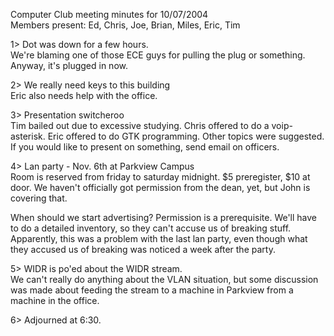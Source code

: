 Computer Club meeting minutes for 10/07/2004<br>
Members present: Ed, Chris, Joe, Brian, Miles, Eric, Tim<p>

1> Dot was down for a few hours.  <br>
We're blaming one of those ECE guys for pulling the plug or something.  Anyway,
it's plugged in now.<p>

2> We really need keys to this building<br>
Eric also needs help with the office.<p>

3> Presentation switcheroo<br>
Tim bailed out due to excessive studying.
Chris offered to do a voip-asterisk.
Eric offered to do GTK programming.
Other topics were suggested.  If you would like to present on something, send
email on officers.<p>

4> Lan party - Nov. 6th at Parkview Campus<br>
Room is reserved from friday to saturday midnight.  $5 preregister, $10 at
door.  We haven't officially got permission from the dean, yet, but John is
covering that.<p>

When should we start advertising?  Permission is a prerequisite.  We'll have to
do a detailed inventory, so they can't accuse us of breaking stuff.
Apparently, this was a problem with the last lan party, even though what they
accused us of breaking was noticed a week after the party.<p>

5> WIDR is po'ed about the WIDR stream.<br>
We can't really do anything about the VLAN situation, but some discussion was
made about feeding the stream to a machine in Parkview from a machine in the
office.<p>

6> Adjourned at 6:30.<p>


